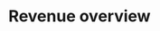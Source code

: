 ---
layout: bos_content
permalink: /featured-analysis/revenue-overview/
title: Revenue overview
components:
- breadcrumbs:
  - title: Home
    url: "/"
  - title: Budget
    url: "/budget"
  - title: Featured Analysis
    url: "/featured-analysis/"
  - current: Revenue overview
  - published: 4/13/17
- intro:
  - title: Revenue overview
    short_desc: >
      The FY18 Recommended Budget is supported by $3.14 billion in total 
      revenue, an increase of $143 million, or 4.8%, from budgeted FY17 
      total revenue. The FY18 Recommended Budget includes $3.1 billion 
      in recurring revenue and $40.0 million in non-recurring revenue.
    description: >
      Over the past decade, the City’s revenue structure has shifted 
      toward a growing reliance on property tax. Property tax, excise 
      taxes, and license and permit revenue lead local revenue growth 
      and are driven by an expanding economy. <blockquote>Ninety-three 
      percent of tax revenue growth is from locally derived sources such 
      as property tax and other local revenue.</blockquote>
    sidebar_menu: true 
- text_col_2:
  - col: >
      <h5>Property tax growth</h5>
      <p>Due to the strength of Boston’s property tax, growth exceeds 
      the average annual growth of 3% that Boston has seen over the past 
      decade and is able to support the growth in fixed costs and the City’s 
      investment in education. Property tax growth strength is expected to 
      continue in FY18, primarily due to the unprecedented strength of Boston’s 
      development climate.</p>
      <h5>State revenue growth</h5>
      <p>Taxes paid by new construction is added onto Boston’s property tax levy, 
      which can otherwise increase by a maximum of 2 ½ percent, annually. Thus 
      while the City is projected to experience robust property tax growth in 
      FY18, that growth is offset by sluggish and unpredictable state revenue 
      growth.</p>
- text_col_2:
  - col: >
      <h5>Education spending</h5>
      <p>The share of net property tax has increased dramatically since FY08 
      while the share of state aid has steadily decreased.State revenue, the 
      City’s second largest revenue source, never recovered following the last 
      recession. In FY18, Boston’s state revenue is still $52.8 million, or 
      10.7%, lower than Boston’s state aid in FY08. While Boston’s spending on 
      education has increased substantially, Boston’s state education funding 
      has not kept pace. <blockquote>The Chapter 70 education aid formula does 
      not work for Boston, and thus Boston’s Chapter 70 growing by 0.6% or $1.3 
      million in the Governor’s proposed budget, a stark contrast to the $57.8 
      million more Boston expects to spend on education in FY18.</blockquote></p>
      <h5>Charter schools</h5>
      <p>Additionally, while Boston’s charter school assessment has risen by 155% 
      since the enactment of the 2010 Achievement Gap Legislation, the State’s 
      statutory obligation to fund charter school reimbursement has not kept 
      pace. As a result, the City of Boston is projected to lose $25 million 
      in the Governor’s FY18 budget, adding to the total lost revenue of $48 
      million over three years (FY15 - FY17).</p>
  - col: >
      <h5>Education finance reform</h5>
      <p>In light of the growing chasm between education costs and state revenue, 
      Mayor Walsh filed comprehensive education finance reform legislation that 
      aims to invest equitably in public education and expand access to 
      high-quality education for students of all ages by:</p>
      <ul>
      <li>proposing a creative revenue solution to provide every Boston 4-year 
      old a high-quality seat</li>
      <li>fixing the broken charter school transition funding model, and</li>
      <li>increasing BPS reimbursements for the highest-need students.</li>
      </ul>
      <p>The proposals would increase annual education funding to Boston by $35 
      million in its first year of implementation. The proposal would also 
      position Boston to receive $150 million in additional annual Chapter 70 
      aid within a few years if the state identifies a new revenue source for 
      education.</p>
- text_col_2:
  - col: >
      <h5>Local receipts</h5>
      <p>Local receipts, which include revenues such as excises, fees, fines, 
      and permits, are projected to grow at $26.3 million, or 5.5%. Boston is 
      projecting strong room occupancy and meals excise revenue as well as 
      continued permit revenue growth from commercial and residential real 
      estate development and increased revenue from parking fines. The FY18 
      Budget also includes $2 million in new revenue as a result of the state 
      legislation that passed in 2016 to create a per-ride assessment collected 
      from transportation network companies (TNCs) such as Uber and Lyft.</p>
      <h5>Maximizing local revenue tools</h5>
      <p>With limited revenue tools, the City is expanding its efforts in FY18 
      to better maximize the available local revenue tools. The FY18 budget 
      includes an additional $9.7 million identified in departmental revenues. 
      In FY18, the Office of Budget Management will initiate revenue audits to 
      verify the accuracy of information reported with certain fees. The City 
      anticipates recovering $2 million in additional revenue through these 
      audits. This City will also work to maximize federal health insurance 
      reimbursements.</p>
- grid:
  - grid_title: More budget analysis
  - title: Handy dandy title
    body: >
      Tempting copy that would make someone click this featured analysis card.
    img: https://www.boston.gov/sites/default/files/styles/grid_card_image/public/allston2.jpg?itok=jMsIfnJ6
    link: /#/
  - title: This one's witty, too
    body: >
      Tempting copy that would make someone click this featured analysis card.
    img: https://www.boston.gov/sites/default/files/styles/grid_card_image/public/backbay5.jpg?itok=sA4Mz_05
    link: /#/
  - title: Rumple Stiltskin
    body: >
      Tempting copy that would make someone click this featured analysis card.
    img: https://www.boston.gov/sites/default/files/styles/grid_card_image/public/bayvillage3.jpg?itok=iDf79UIP
    link: /#/
---